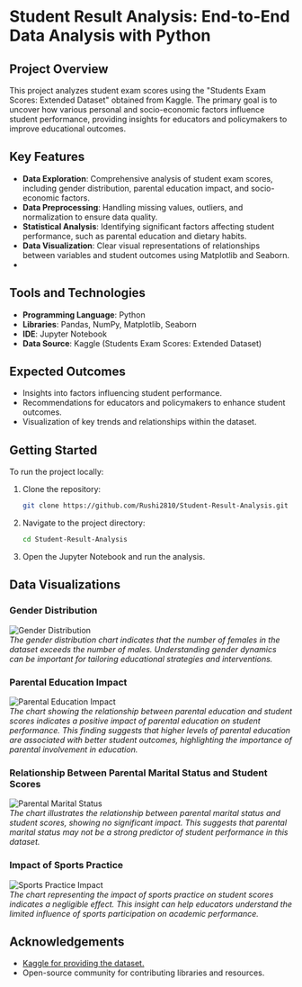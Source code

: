# Student Result Analysis: End-to-End Data Analysis with Python

## Project Overview
This project analyzes student exam scores using the "Students Exam Scores: Extended Dataset" obtained from Kaggle. The primary goal is to uncover how various personal and socio-economic factors influence student performance, providing insights for educators and policymakers to improve educational outcomes.

## Key Features
- **Data Exploration**: Comprehensive analysis of student exam scores, including gender distribution, parental education impact, and socio-economic factors.
- **Data Preprocessing**: Handling missing values, outliers, and normalization to ensure data quality.
- **Statistical Analysis**: Identifying significant factors affecting student performance, such as parental education and dietary habits.
- **Data Visualization**: Clear visual representations of relationships between variables and student outcomes using Matplotlib and Seaborn.
- 
## Tools and Technologies
- **Programming Language**: Python
- **Libraries**: Pandas, NumPy, Matplotlib, Seaborn
- **IDE**: Jupyter Notebook
- **Data Source**: Kaggle (Students Exam Scores: Extended Dataset)

## Expected Outcomes
- Insights into factors influencing student performance.
- Recommendations for educators and policymakers to enhance student outcomes.
- Visualization of key trends and relationships within the dataset.

## Getting Started
To run the project locally:
1. Clone the repository:  
   ```bash
   git clone https://github.com/Rushi2810/Student-Result-Analysis.git
2. Navigate to the project directory:
   ```bash
   cd Student-Result-Analysis
3. Open the Jupyter Notebook and run the analysis.




## Data Visualizations

### Gender Distribution
![Gender Distribution](ss/gender_distribution.png)  
*The gender distribution chart indicates that the number of females in the dataset exceeds the number of males. Understanding gender dynamics can be important for tailoring educational strategies and interventions.*

### Parental Education Impact
![Parental Education Impact](ss/parentedu&studentscore.png)  
*The chart showing the relationship between parental education and student scores indicates a positive impact of parental education on student performance. This finding suggests that higher levels of parental education are associated with better student outcomes, highlighting the importance of parental involvement in education.*

### Relationship Between Parental Marital Status and Student Scores
![Parental Marital Status](ss/parent's_martial_status.png)  
*The chart illustrates the relationship between parental marital status and student scores, showing no significant impact. This suggests that parental marital status may not be a strong predictor of student performance in this dataset.*

### Impact of Sports Practice
![Sports Practice Impact](ss/sport_practice.png)  
*The chart representing the impact of sports practice on student scores indicates a negligible effect. This insight can help educators understand the limited influence of sports participation on academic performance.*

## Acknowledgements

 - [Kaggle for providing the dataset.](https://www.kaggle.com/datasets/desalegngeb/students-exam-scores/data)
 - Open-source community for contributing libraries and resources.
